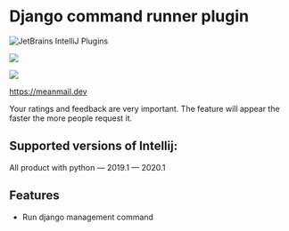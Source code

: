 # Django command runner plugin
![JetBrains IntelliJ Plugins](https://img.shields.io/jetbrains/plugin/r/stars/13834?label=JetBrans%20Marketplace)

![](https://plugins.jetbrains.com/files/13834/screenshot_22555.png)

![](https://plugins.jetbrains.com/files/13834/screenshot_22556.png)

https://meanmail.dev

Your ratings and feedback are very important.
The feature will appear the faster the more people request it.

## Supported versions of Intellij:

All product with python — 2019.1 — 2020.1

## Features

* Run django management command
